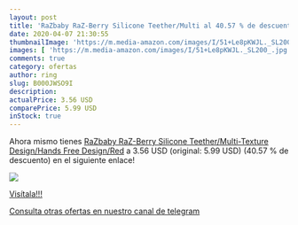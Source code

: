```yaml
---
layout: post
title: 'RaZbaby RaZ-Berry Silicone Teether/Multi al 40.57 % de descuento'
date: 2020-04-07 21:30:55
thumbnailImage: 'https://m.media-amazon.com/images/I/51+Le8pKWJL._SL200_.jpg'
images: [ 'https://m.media-amazon.com/images/I/51+Le8pKWJL._SL200_.jpg' ]
comments: true
category: ofertas
author: ring
slug: B000JWSO9I
description:
actualPrice: 3.56 USD
comparePrice: 5.99 USD
inStock: true
---
```


Ahora mismo tienes [RaZbaby RaZ-Berry Silicone Teether/Multi-Texture Design/Hands Free Design/Red](https://www.amazon.com/dp/B000JWSO9I/?tag=redken08-20) a 3.56 USD (original: 5.99 USD) (40.57 %  de descuento) en el siguiente enlace!

[![](https://m.media-amazon.com/images/I/51+Le8pKWJL._SL200_.jpg)](https://www.amazon.com/dp/B000JWSO9I/?tag=redken08-20)

[Visítala!!!](https://www.amazon.com/dp/B000JWSO9I/?tag=redken08-20)

[Consulta otras ofertas en nuestro canal de telegram](https://t.me/s/ofertas25)
